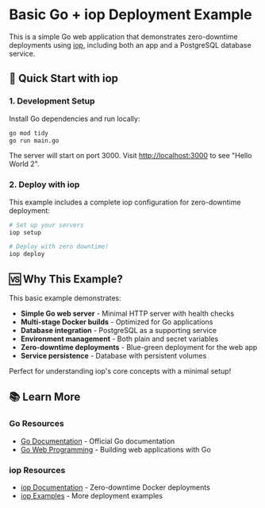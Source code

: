 # Basic Go + iop Deployment Example

This is a simple Go web application that demonstrates zero-downtime deployments using [iop](https://github.com/elitan/iop), including both an app and a PostgreSQL database service.

## 🚀 Quick Start with iop

### 1. Development Setup

Install Go dependencies and run locally:

```bash
go mod tidy
go run main.go
```

The server will start on port 3000. Visit [http://localhost:3000](http://localhost:3000) to see "Hello World 2".

### 2. Deploy with iop

This example includes a complete iop configuration for zero-downtime deployment:

```bash
# Set up your servers
iop setup

# Deploy with zero downtime!
iop deploy
```

## 🆚 Why This Example?

This basic example demonstrates:

- **Simple Go web server** - Minimal HTTP server with health checks
- **Multi-stage Docker builds** - Optimized for Go applications
- **Database integration** - PostgreSQL as a supporting service
- **Environment management** - Both plain and secret variables
- **Zero-downtime deployments** - Blue-green deployment for the web app
- **Service persistence** - Database with persistent volumes

Perfect for understanding iop's core concepts with a minimal setup!

## 📚 Learn More

### Go Resources

- [Go Documentation](https://golang.org/doc/) - Official Go documentation
- [Go Web Programming](https://golang.org/doc/articles/wiki/) - Building web applications with Go

### iop Resources

- [iop Documentation](https://github.com/elitan/iop) - Zero-downtime Docker deployments
- [iop Examples](https://github.com/elitan/iop/tree/main/examples) - More deployment examples
